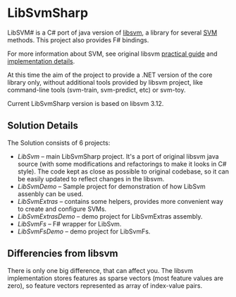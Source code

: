 LibSvmSharp
===========

LibSVM# is a C# port of java version of [libsvm](http://www.csie.ntu.edu.tw/~cjlin/libsvm/), a library for several [SVM](http://en.wikipedia.org/wiki/Support_vector_machine) methods. This project also provides F# bindings.

For more information about SVM, see original libsvm [practical guide](http://www.csie.ntu.edu.tw/~cjlin/papers/guide/guide.pdf) and [implementation details](http://www.csie.ntu.edu.tw/~cjlin/papers/libsvm.pdf).

At this time the aim of the project to provide a .NET version of the core library only, without additional tools provided by libsvm project, like command-line tools (svm-train, svm-predict, etc) or svm-toy.

Current LibSvmSharp version is based on libsvm 3.12.


Solution Details
----------------

The Solution consists of 6 projects:

* *LibSvm* &ndash; main LibSvmSharp project. It's a port of original libsvm java source (with some modifications and refactorings to make it looks in C# style). The code kept as close as possible to original codebase, so it can be easily updated to reflect changes in the libsvm.
* *LibSvmDemo* &ndash; Sample project for demonstration of how LibSvm assenbly can be used.
* *LibSvmExtras* &ndash; contains some helpers, provides more convenient way to create and configure SVMs.
* *LibSvmExtrasDemo* &ndash; demo project for LibSvmExtras assembly.
* *LibSvmFs* &ndash; F# wrapper for LibSvm.
* *LibSvmFsDemo* &ndash; demo project for LibSvmFs.

## Differencies from libsvm
There is only one big difference, that can affect you. The libsvm implementation stores features as sparse vectors (most feature values are zero), so feature vectors represented as array of index-value pairs.
